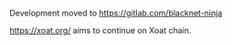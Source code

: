 Development moved to https://gitlab.com/blacknet-ninja

https://xoat.org/ aims to continue on Xoat chain.

